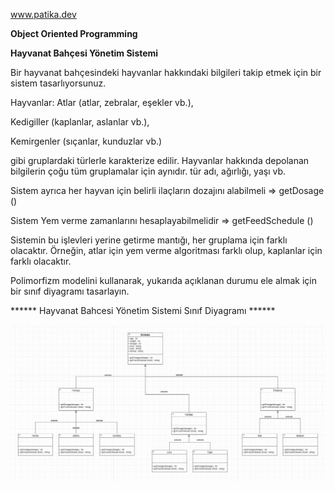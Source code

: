 www.patika.dev

**Object Oriented Programming**

**Hayvanat Bahçesi Yönetim Sistemi**

Bir hayvanat bahçesindeki hayvanlar hakkındaki bilgileri takip etmek için bir sistem tasarlıyorsunuz.

Hayvanlar: Atlar (atlar, zebralar, eşekler vb.),

Kedigiller (kaplanlar, aslanlar vb.),

Kemirgenler (sıçanlar, kunduzlar vb.)

gibi gruplardaki türlerle karakterize edilir. Hayvanlar hakkında depolanan bilgilerin çoğu tüm gruplamalar için aynıdır. tür adı, ağırlığı, yaşı vb.

Sistem ayrıca her hayvan için belirli ilaçların dozajını alabilmeli => getDosage ()

Sistem Yem verme zamanlarını hesaplayabilmelidir => getFeedSchedule ()

Sistemin bu işlevleri yerine getirme mantığı, her gruplama için farklı olacaktır. Örneğin, atlar için yem verme algoritması farklı olup, kaplanlar için farklı olacaktır.

Polimorfizm modelini kullanarak, yukarıda açıklanan durumu ele almak için bir sınıf diyagramı tasarlayın.

****** Hayvanat Bahcesi Yönetim Sistemi Sınıf Diyagramı ******

![Yonetim-Sistemi](yonetim-sistemi.jpg)